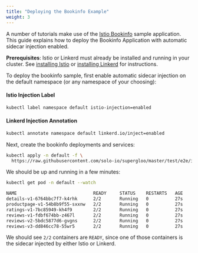 ```yaml
---
title: "Deploying the Bookinfo Example"
weight: 3
---
```


A number of tutorials make use of the [Istio Bookinfo](https://istio.io/docs/examples/bookinfo/) sample application. 
This guide explains how to deploy the Bookinfo Application with automatic sidecar injection enabled. 

**Prerequisites**: Istio or Linkerd must already be installed and running in your cluster. See [installing Istio](../install-istio) or [installing Linkerd](../install-linkerd) for instructions.

To deploy the bookinfo sample, first enable automatic sidecar injection on the default namespace (or any namespace of your choosing):

#### Istio Injection Label

```bash
kubectl label namespace default istio-injection=enabled
```

#### Linkerd Injection Annotation

```bash
kubectl annotate namespace default linkerd.io/inject=enabled
```

Next, create the bookinfo deployments and services:

```bash
kubectl apply -n default -f \
  https://raw.githubusercontent.com/solo-io/supergloo/master/test/e2e/istio/files/bookinfo.yaml
```

We should be up and running in a few minutes:

```bash
kubectl get pod -n default --watch

NAME                             READY     STATUS    RESTARTS   AGE
details-v1-6764bbc7f7-k4rhk      2/2       Running   0          27s
productpage-v1-54b8b9f55-sxxnw   2/2       Running   0          27s
ratings-v1-7bc85949-kh4f9        2/2       Running   0          27s
reviews-v1-fdbf674bb-z467l       2/2       Running   0          27s
reviews-v2-5bdc5877d6-gvgns      2/2       Running   0          27s
reviews-v3-dd846cc78-55wr5       2/2       Running   0          27s
```

We should see `2/2` containers are `READY`, since one of those containers is the sidecar injected by either Istio or Linkerd.
